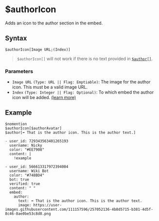 # $authorIcon
Adds an icon to the author section in the embed.

## Syntax
```
$authorIcon[Image URL;(Index)]
```

> `$authorIcon[]` will not work if there is no text provided in [`$author[]`](./author.md).

### Parameters
- `Image URL` `(Type: URL || Flag: Emptiable)`: The image for the author icon. This must be a valid image URL.
- `Index` `(Type: Integer || Flag: Optional)`: To which embed the author icon will be added. [(learn more)](../resources/embedIndexes.md)

## Example
```
$nomention
$authorIcon[$authorAvatar]
$author[⬅️ That is the author icon. This is the author text.]
```
``` discord yaml
- user_id: 729343563401265193
  username: Nicky
  color: "#EE7908"
  content: |
    !example

- user_id: 566613317972394004
  username: Wiki Bot
  color: "#748BD4"
  bot: true
  verified: true
  content: " "
  embed:
    author:
      text: ⬅️ That is the author icon. This is the author text.
      image: https://user-images.githubusercontent.com/111157596/257052136-4b8d5715-b381-4d5f-8c46-8ae0be53c8d8.png
```
